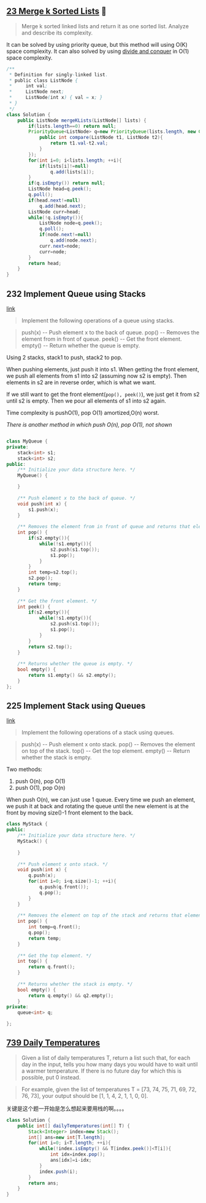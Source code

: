 ## [23 Merge k Sorted Lists](https://leetcode.com/problems/merge-k-sorted-lists/)   :triangular_flag_on_post:

> Merge k sorted linked lists and return it as one sorted list. Analyze and describe its complexity.

It can be solved by using priority queue, but this method will using O(K) space complexity. It can also solved by using [divide and conquer](Difide&Conquer.md) in O(1) space complexity.

```Java
/**
 * Definition for singly-linked list.
 * public class ListNode {
 *     int val;
 *     ListNode next;
 *     ListNode(int x) { val = x; }
 * }
 */
class Solution {
    public ListNode mergeKLists(ListNode[] lists) {
        if(lists.length==0) return null;
        PriorityQueue<ListNode> q=new PriorityQueue(lists.length, new Comparator<ListNode>(){
            public int compare(ListNode t1, ListNode t2){
                return t1.val-t2.val;
            }
        });
        for(int i=0; i<lists.length; ++i){
            if(lists[i]!=null)
                q.add(lists[i]);
        }
        if(q.isEmpty()) return null;
        ListNode head=q.peek();
        q.poll();
        if(head.next!=null)
            q.add(head.next);
        ListNode curr=head;
        while(!q.isEmpty()){
            ListNode node=q.peek();
            q.poll();
            if(node.next!=null)
                q.add(node.next);
            curr.next=node;
            curr=node;
        }
        return head;
    }
}
```

## 232 Implement Queue using Stacks

[link](https://leetcode.com/problems/implement-queue-using-stacks/)

> Implement the following operations of a queue using stacks.

> push(x) -- Push element x to the back of queue.
> pop() -- Removes the element from in front of queue.
> peek() -- Get the front element.
> empty() -- Return whether the queue is empty.

Using 2 stacks, stack1 to push, stack2 to pop.

When pushing elements, just push it into s1. When getting the front element, we push all elements from s1 into s2 (assuming now s2 is empty). Then elements in s2 are in reverse order, which is what we want.

If we still want to get the front element(`pop(), peek()`), we just get it from s2 until s2 is empty. Then we pour all elements of s1 into s2 again.

Time complexity is pushO(1), pop O(1) amortized,O(n) worst.

*There is another method in which push O(n), pop O(1), not shown*

```cpp

class MyQueue {
private:
    stack<int> s1;
    stack<int> s2;
public:
    /** Initialize your data structure here. */
    MyQueue() {

    }
    
    /** Push element x to the back of queue. */
    void push(int x) {
        s1.push(x);
    }
    
    /** Removes the element from in front of queue and returns that element. */
    int pop() {
        if(s2.empty()){
            while(!s1.empty()){
                s2.push(s1.top());
                s1.pop();
            }
        }
        int temp=s2.top();
        s2.pop();
        return temp;
    }
    
    /** Get the front element. */
    int peek() {
        if(s2.empty()){
            while(!s1.empty()){
                s2.push(s1.top());
                s1.pop();
            }
        }
        return s2.top();
    }
    
    /** Returns whether the queue is empty. */
    bool empty() {
        return s1.empty() && s2.empty();
    }
};
```

## 225 Implement Stack using Queues

[link](https://leetcode.com/problems/implement-stack-using-queues/)

> Implement the following operations of a stack using queues.

> push(x) -- Push element x onto stack.
> pop() -- Removes the element on top of the stack.
> top() -- Get the top element.
> empty() -- Return whether the stack is empty.

Two methods:

1. push O(n), pop O(1)
2. push O(1), pop O(n)

When push O(n), we can just use 1 queue. Every time we push an element, we push it at back and rotating the queue until the new element is at the front by moving size()-1 front element to the back.

```cpp
class MyStack {
public:
    /** Initialize your data structure here. */
    MyStack() {
        
    }
    
    /** Push element x onto stack. */
    void push(int x) {
        q.push(x);
        for(int i=0; i<q.size()-1; ++i){
            q.push(q.front());
            q.pop();
        }
    }
    
    /** Removes the element on top of the stack and returns that element. */
    int pop() {
        int temp=q.front();
        q.pop();
        return temp;
    }
    
    /** Get the top element. */
    int top() {
        return q.front();
    }
    
    /** Returns whether the stack is empty. */
    bool empty() {
        return q.empty() && q2.empty();
    }
private:
    queue<int> q;

};
```

## [739 Daily Temperatures](https://leetcode.com/problems/daily-temperatures/)

> Given a list of daily temperatures T, return a list such that, for each day in the input, tells you how many days you would have to wait until a warmer temperature. If there is no future day for which this is possible, put 0 instead.

> For example, given the list of temperatures T = [73, 74, 75, 71, 69, 72, 76, 73], your output should be [1, 1, 4, 2, 1, 1, 0, 0].

关键是这个题一开始是怎么想起来要用栈的啊。。。。

```Java
class Solution {
    public int[] dailyTemperatures(int[] T) {
        Stack<Integer> index=new Stack();
        int[] ans=new int[T.length];
        for(int i=0; i<T.length; ++i){
            while(!index.isEmpty() && T[index.peek()]<T[i]){
                int idx=index.pop();
                ans[idx]=i-idx;
            }
            index.push(i);
        }
        return ans;
    }
}
```